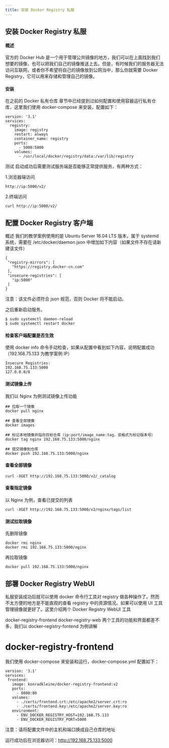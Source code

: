 ```yaml
---
title: 安装 Docker Registry 私服
---
```


## 安装 Docker Registry 私服
#### 概述
官方的 Docker Hub 是一个用于管理公共镜像的地方，我们可以在上面找到我们想要的镜像，也可以把我们自己的镜像推送上去。但是，有时候我们的服务器无法访问互联网，或者你不希望将自己的镜像放到公网当中，那么你就需要 Docker Registry，它可以用来存储和管理自己的镜像。

#### 安装
在之前的 Docker 私有仓库 章节中已经提到过如何配置和使用容器运行私有仓库，这里我们使用 docker-compose 来安装，配置如下：
```
version: '3.1'
services:
  registry:
    image: registry
    restart: always
    container_name: registry
    ports:
      - 5000:5000
    volumes:
      - /usr/local/docker/registry/data:/var/lib/registry
 ```
 测试
启动成功后需要测试服务端是否能够正常提供服务，有两种方式：

1.浏览器端访问
 ```
http://ip:5000/v2/
 ```
2.终端访问
 ```
 curl http://ip:5000/v2/
  ```
  ## 配置 Docker Registry 客户端
概述
我们的教学案例使用的是 Ubuntu Server 16.04 LTS 版本，属于 systemd 系统，需要在 /etc/docker/daemon.json 中增加如下内容（如果文件不存在请新建该文件）
 ```
{
  "registry-mirrors": [
    "https://registry.docker-cn.com"
  ],
  "insecure-registries": [
    "ip:5000"
  ]
}
 ```
注意：该文件必须符合 json 规范，否则 Docker 将不能启动。

之后重新启动服务。
 ```
$ sudo systemctl daemon-reload
$ sudo systemctl restart docker
 ```
#### 检查客户端配置是否生效
使用 docker info 命令手动检查，如果从配置中看到如下内容，说明配置成功（192.168.75.133 为教学案例 IP）
 ```
Insecure Registries:
 192.168.75.133:5000
 127.0.0.0/8
 ```
#### 测试镜像上传
我们以 Nginx 为例测试镜像上传功能
 ```
## 拉取一个镜像
docker pull nginx

## 查看全部镜像
docker images

## 标记本地镜像并指向目标仓库（ip:port/image_name:tag，该格式为标记版本号）
docker tag nginx 192.168.75.133:5000/nginx

## 提交镜像到仓库
docker push 192.168.75.133:5000/nginx
 ```
#### 查看全部镜像
 ```
curl -XGET http://192.168.75.133:5000/v2/_catalog
 ```
#### 查看指定镜像
以 Nginx 为例，查看已提交的列表
 ```
curl -XGET http://192.168.75.133:5000/v2/nginx/tags/list
 ```
#### 测试拉取镜像
先删除镜像
 ```
docker rmi nginx
docker rmi 192.168.75.133:5000/nginx
 ```
再拉取镜像
 ```
docker pull 192.168.75.133:5000/nginx
 ```
##  部署 Docker Registry WebUI
私服安装成功后就可以使用 docker 命令行工具对 registry 做各种操作了。然而不太方便的地方是不能直观的查看 registry 中的资源情况。如果可以使用 UI 工具管理镜像就更好了。这里介绍两个 Docker Registry WebUI 工具

docker-registry-frontend
docker-registry-web
两个工具的功能和界面都差不多，我们以 docker-registry-fontend 为例讲解

# docker-registry-frontend
我们使用 docker-compose 来安装和运行，docker-compose.yml 配置如下：
 ```
version: '3.1'
services:
  frontend:
    image: konradkleine/docker-registry-frontend:v2
    ports:
      - 8080:80
    volumes:
      - ./certs/frontend.crt:/etc/apache2/server.crt:ro
      - ./certs/frontend.key:/etc/apache2/server.key:ro
    environment:
      - ENV_DOCKER_REGISTRY_HOST=192.168.75.133
      - ENV_DOCKER_REGISTRY_PORT=5000
 ```
注意：请将配置文件中的主机和端口换成自己仓库的地址

运行成功后在浏览器访问：http://192.168.75.133:5000